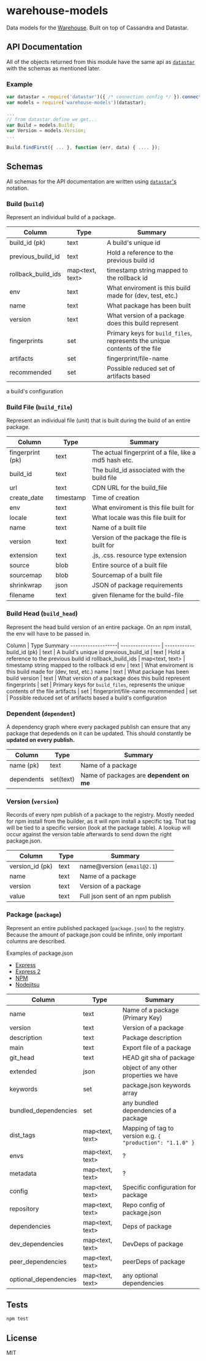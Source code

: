 # warehouse-models
Data models for the [Warehouse][warehouse.ai]. Built on top of Cassandra and Datastar.

## API Documentation

All of the objects returned from this module have the same api as [`datastar`](https://github.com/godaddy/datastar) with the schemas as mentioned later.

### Example

```js
var datastar = require('datastar')({ /* connection config */ }).connect();
var models = require('warehouse-models')(datastar);

...
// from datastar.define we get...
var Build = models.Build;
var Version = models.Version;
...

Build.findFirst({ ... }, function (err, data) { .... });

```

## Schemas

All schemas for the API documentation are written using [`datastar`'s](https://github.com/godaddy/datastar) notation.

### Build (`build`)

Represent an individual build of a package.

Column 		   | Type             | Summary
-------------------| ---------------- | ------------
build_id (pk)	   |  text 	      | A build's unique id
previous_build_id  |  text  	      | Hold a reference to the previous build id
rollback_build_ids |  map<text, text> | timestamp string mapped to the rollback id
env		   |  text	      | What enviroment is this build made for (dev, test, etc.)
name		   |  text	      | What package has been built
version		   |  text	      | What version of a package does this build represent
fingerprints	   |  set<text>	      | Primary keys for `build_files`, represents the unique contents of the file
artifacts          |  set<text>       | fingerprint/file-name
recommended        |  set<text>       | Possible reduced set of artifacts based
a build's configuration

### Build File (`build_file`)

Represent an individual file (unit) that is built during the build of an entire package.

Column 		  | Type 	| Summary
----------------- | ---------   | ------------
fingerprint (pk)  |   text	| The actual fingerprint of a file, like a md5 hash etc.
build_id	  |   text	| The build_id associated with the build file
url               |   text      | CDN URL for the build_file
create_date       |   timestamp | Time of creation
env		  |   text	| What enviroment is this file built for
locale            |   text      | What locale was this file built for
name		  |   text	| Name of a built file
version		  |   text	| Version of the package the file is built for
extension         |   text      | .js, .css. resource type extension
source	          |   blob	| Entire source of a built file
sourcemap	  |   blob 	| Sourcemap of a built file
shrinkwrap	  |   json      | JSON of package requirements
filename          |   text      | given filename for the build-file


### Build Head (`build_head`)

Represent the head build version of an entire package. On an npm install, the env will have to be passed in.

Column 		   | Type 	         Summary
-------------------| ---------------- | ------------
build_id (pk)	   |  text 	      | A build's unique id
previous_build_id  |  text  	      | Hold a reference to the previous build id
rollback_build_ids |  map<text, text> | timestamp string mapped to the rollback id
env		   |  text	      | What enviroment is this build made for (dev, test, etc.)
name		   |  text	      | What package has been build
version		   |  text	      | What version of a package does this build represent
fingerprints	   |  set<text>	      | Primary keys for `build_files`, represents the unique contents of the file
artifacts          |  set<text>       | fingerprint/file-name
recommended        |  set<text>       | Possible reduced set of artifacts based
a build's configuration

### Dependent (`dependent`)

A dependency graph where every packaged publish can ensure that any package that depedends on it can be updated. This should constantly be **updated on every publish.**

Column 		| Type 		| Summary
---------------	| ------------	| ------------
name (pk)	| text		| Name of a package
dependents	| set(text)	| Name of packages are **dependent on me**

### Version (`version`)

Records of every npm publish of a package to the registry. Mostly needed for npm install from the builder, as it will npm install a specific tag. That tag will be tied to a specific version (look at the package table). A lookup will occur against the version table afterwards to send down the right package.json.

Column 		| Type 	      | Summary
---------------	| ----------- | ------------
version_id (pk) | text	      | name@version (`email@2.1`)
name		| text	      | Name of a package
version		| text	      | Version of a package
value	        | text	      | Full json sent of an npm publish

### Package (`package`)

Represent an entire published packaged (`package.json`) to the registry. Because the amount of package.json could be infinite, only important columns are described.

Examples of package.json

* [Express](https://registry.npmjs.org/express/latest)
* [Express 2](https://registry.npmjs.org/express)
* [NPM](https://docs.npmjs.com/files/package.json)
* [Nodejitsu](http://browsenpm.org/package.json)

Column 		     | Type 	       | Summary
-------------------- | --------------- | ------------
name		     | text	       | Name of a package (Primary Key)
version 	     | text	       | Version of a package
description          | text            | Package description
main		     | text	       | Export file of a package
git_head             | text            | HEAD git sha of package
extended             | json            | object of any other properties we have
keywords             | set<text>       | package.json keywords array
bundled_dependencies | set<text>       | any bundled dependencies of a package
dist_tags	     | map<text, text> | Mapping of tag to version e.g. `{ "production": "1.1.0" }`
envs                 | map<text, text> | ?
metadata             | map<text, text> | ?
config		     | map<text, text> | Specific configuration for package
repository           | map<text, text> | Repo config of package.json
dependencies         | map<text, text> | Deps of package
dev_dependencies     | map<text, text> | DevDeps of package
peer_dependencies    | map<text, text> | peerDeps of package
optional_dependencies| map<text, text> | any optional dependencies


## Tests
```sh
npm test
```

## License
MIT

[warehouse.ai]: https://github.com/godaddy/warehouse.ai

